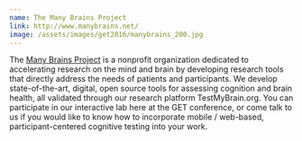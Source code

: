 ```yaml
---
name: The Many Brains Project
link: http://www.manybrains.net/
image: /assets/images/get2016/manybrains_200.jpg
---
```


The [Many Brains Project](http://www.manybrains.net/) is a nonprofit organization dedicated to accelerating research on the mind and brain by developing research tools that directly address the needs of patients and participants. We develop state-of-the-art, digital, open source tools for assessing cognition and brain health, all validated through our research platform TestMyBrain.org. You can participate in our interactive lab here at the GET conference, or come talk to us if you would like to know how to incorporate mobile / web-based, participant-centered cognitive testing into your work.
